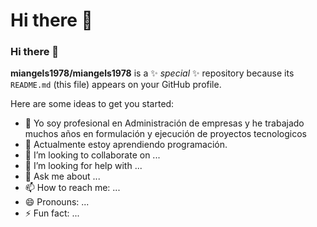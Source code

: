 # Hi there 👋
### Hi there 👋

**miangels1978/miangels1978** is a ✨ _special_ ✨ repository because its `README.md` (this file) appears on your GitHub profile.

Here are some ideas to get you started:

- 🔭 Yo soy profesional en Administración de empresas y he trabajado muchos años en formulación y ejecución de proyectos tecnologicos
- 🌱 Actualmente estoy aprendiendo programación.
- 👯 I’m looking to collaborate on ...
- 🤔 I’m looking for help with ...
- 💬 Ask me about ...
- 📫 How to reach me: ...
- 😄 Pronouns: ...
- ⚡ Fun fact: ...

